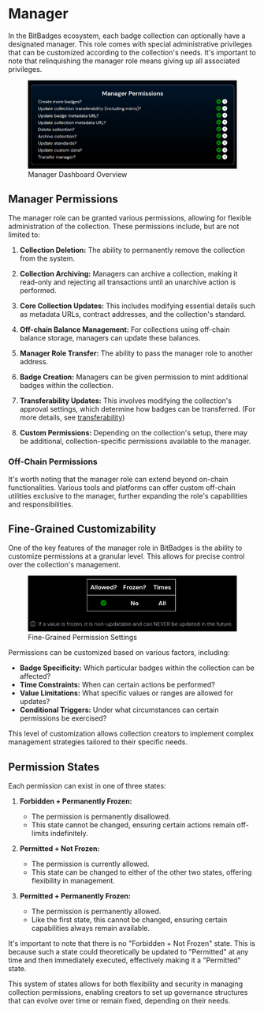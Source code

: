 # Manager

In the BitBadges ecosystem, each badge collection can optionally have a designated manager. This role comes with special administrative privileges that can be customized according to the collection's needs. It's important to note that relinquishing the manager role means giving up all associated privileges.

<figure><img src="../../.gitbook/assets/image (1) (1) (1) (1) (1) (1) (1) (1) (1) (1) (1) (1) (1) (1) (1) (1) (1) (1) (1) (1) (1) (1) (1) (1) (1) (1) (1) (1) (1) (1) (1) (1) (1) (1) (1) (1) (1) (1) (1) (1) (1) (1) (1) (1) (1) (1).png" alt=""><figcaption>Manager Dashboard Overview</figcaption></figure>

## Manager Permissions

The manager role can be granted various permissions, allowing for flexible administration of the collection. These permissions include, but are not limited to:

1. **Collection Deletion:** The ability to permanently remove the collection from the system.

2. **Collection Archiving:** Managers can archive a collection, making it read-only and rejecting all transactions until an unarchive action is performed.

3. **Core Collection Updates:** This includes modifying essential details such as metadata URLs, contract addresses, and the collection's standard.

4. **Off-chain Balance Management:** For collections using off-chain balance storage, managers can update these balances.

5. **Manager Role Transfer:** The ability to pass the manager role to another address.

6. **Badge Creation:** Managers can be given permission to mint additional badges within the collection.

7. **Transferability Updates:** This involves modifying the collection's approval settings, which determine how badges can be transferred. (For more details, see [transferability](transferability.md))

8. **Custom Permissions:** Depending on the collection's setup, there may be additional, collection-specific permissions available to the manager.

### Off-Chain Permissions

It's worth noting that the manager role can extend beyond on-chain functionalities. Various tools and platforms can offer custom off-chain utilities exclusive to the manager, further expanding the role's capabilities and responsibilities.

## Fine-Grained Customizability

One of the key features of the manager role in BitBadges is the ability to customize permissions at a granular level. This allows for precise control over the collection's management.

<figure><img src="../../.gitbook/assets/image (2) (1) (1) (1) (1) (1) (1) (1) (1) (1) (1) (1) (1) (1) (1) (1) (1) (1) (1) (1) (1) (1) (1).png" alt=""><figcaption>Fine-Grained Permission Settings</figcaption></figure>

Permissions can be customized based on various factors, including:

-   **Badge Specificity:** Which particular badges within the collection can be affected?
-   **Time Constraints:** When can certain actions be performed?
-   **Value Limitations:** What specific values or ranges are allowed for updates?
-   **Conditional Triggers:** Under what circumstances can certain permissions be exercised?

This level of customization allows collection creators to implement complex management strategies tailored to their specific needs.

## Permission States

Each permission can exist in one of three states:

1. **Forbidden + Permanently Frozen:**

    - The permission is permanently disallowed.
    - This state cannot be changed, ensuring certain actions remain off-limits indefinitely.

2. **Permitted + Not Frozen:**

    - The permission is currently allowed.
    - This state can be changed to either of the other two states, offering flexibility in management.

3. **Permitted + Permanently Frozen:**
    - The permission is permanently allowed.
    - Like the first state, this cannot be changed, ensuring certain capabilities always remain available.

It's important to note that there is no "Forbidden + Not Frozen" state. This is because such a state could theoretically be updated to "Permitted" at any time and then immediately executed, effectively making it a "Permitted" state.

This system of states allows for both flexibility and security in managing collection permissions, enabling creators to set up governance structures that can evolve over time or remain fixed, depending on their needs.
